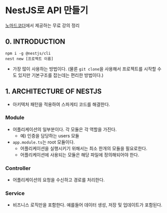 # NestJS로 API 만들기

[노마드코더](https://nomadcoders.co/nestjs-fundamentals)에서 제공하는 무료 강의 정리

## 0. INTRODUCTION

```shell
npm i -g @nestjs/cli
nest new [프로젝트 이름]
```

- 가장 많이 사용하는 방법이다. (물론 `git clone`을 사용해서 프로젝트를 시작할 수도 있지만 기본구조를 잡는데는 편리한 방법이다.)

## 1. ARCHITECTURE OF NESTJS

- 아키텍처 패턴을 적용하여 스파게티 코드를 해결한다.

### Module

- 어플리케이션의 일부분이다. 각 모듈은 각 역할을 가진다.
    - 예) 인증을 담당하는 users 모듈
- `app.module.ts`는 root 모듈이다.
    - 어플리케이션을 실행시키기 위해서는 최소 한개의 모듈을 필요로한다.
    - 어플리케이션에 사용되는 모듈은 해당 파일에 정의해되어야 한다.

### Controller

- 어플리케이션의 요청을 수신하고 경로를 처리한다.

### Service

- 비즈니스 로직만을 포함한다. 예를들어 데이터 생성, 저장 및 업데이트가 포함된다.
